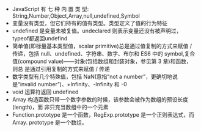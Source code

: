 
* JavaScript 有 七 种 内 置 类 型: String,Number,Object,Array,null,undefined,Symbol
* 变量没有类型，但它们持有的值有类型。类型定义了值的行为特征
* undefined 是变量未被复值。undeclared 则表示变量还没有被声明过，typeof都返回undefind
* 简单值(即标量基本类型值，scalar primitive)总是通过值复制的方式来赋值 / 传递，包括 null、undefined、字符串、数字、布尔和 ES6 中的 symbol,复合值(compound value)——对象(包括数组和封装对象，参见第 3 章)和函数，则总 是通过引用复制的方式来赋值 / 传递
* 数字类型有几个特殊值，包括 NaN(意指“not a number”，更确切地说是“invalid number”)、+Infinity、-Infinity 和 -0
* void 运算符返回 undefined
* Array 构造函数只带一个数字参数的时候，该参数会被作为数组的预设长度(length)，而 非只充当数组中的一个元素
* Function.prototype 是一个函数，RegExp.prototype 是一个正则表达式，而 Array. prototype 是一个数组。

